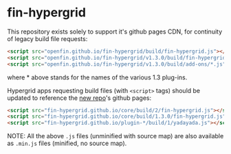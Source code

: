 # fin-hypergrid

This repository exists solely to support it's github pages CDN, for continuity of legacy build file requests:

```html
<script src="openfin.github.io/fin-hypergrid/build/fin-hypergrid.js"></script>
<script src="openfin.github.io/fin-hypergrid/v1.3.0/build/fin-hypergrid.js"></script>
<script src="openfin.github.io/fin-hypergrid/v1.3.0/build/add-ons/*.js"></script>
```
where \* above stands for the names of the various 1.3 plug-ins.


Hypergrid apps requesting build files (with `<script>` tags) should be updated to reference the [new repo](https://github.com/fin-hypergrid)'s github pages:

```html
<script src="fin-hypergrid.github.io/core/build/2/fin-hypergrid.js"></script>
<script src="fin-hypergrid.github.io/core/build/1.3.0/fin-hypergrid.js"></script>
<script src="fin-hypergrid.github.io/plugin-*/build/1/yadayada.js"></script>
```

NOTE: All the above `.js` files (unminified with source map) are also available as `.min.js` files (minified, no source map).

